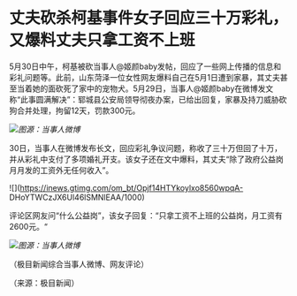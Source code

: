 # 丈夫砍杀柯基事件女子回应三十万彩礼，又爆料丈夫只拿工资不上班

5月30日中午，柯基被砍当事人@姬颜baby发帖，回应了一些网上传播的信息和彩礼问题等。此前，山东菏泽一位女性网友爆料自己在5月1日遭到家暴，其丈夫甚至当着她的面砍死了家中的宠物犬。5月29日，当事人@姬颜baby在微博发文称“此事圆满解决”：郓城县公安局领导彻夜办案，已给出回复，家暴及持刀威胁砍狗合并处理，拘留12天，罚款300元。

![](https://inews.gtimg.com/om_bt/ONlL32FIeyZyjelE0cjKdtcz27OU8t4mSkFOK1ol2LrpoAA/1000)_图源：当事人微博_

30日，当事人在微博发布长文，回应彩礼争议问题，称收了三十万但回了十万，并从彩礼中支付了多项婚礼开支。该女子还在文中爆料，其丈夫“除了政府公益岗月月发的工资外无任何收入”。

![](https://inews.gtimg.com/om_bt/Opjf14HTYkoylxo8560wpqA-
DHoYTWCzJX6Ul46lSMNlEAA/1000)

评论区网友问“什么公益岗”，该女子回复：“只拿工资不上班的公益岗，月工资有2600元。“

![](https://inews.gtimg.com/om_bt/OuCOqP0N89S7RbCHkszUOo0eeN1BJEprs-X0VRRghUdB8AA/1000)_图源：当事人微博_

（极目新闻综合当事人微博、网友评论）

（来源：极目新闻）

